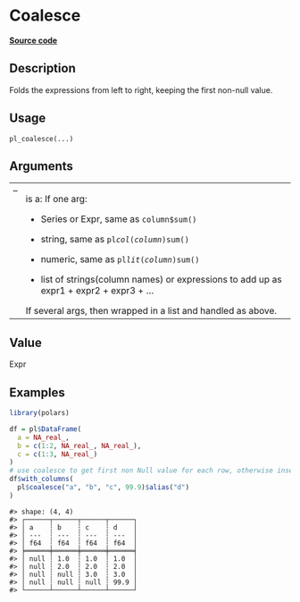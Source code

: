 
# Coalesce

[**Source code**](https://github.com/pola-rs/r-polars/tree/main/R/functions__lazy.R#L576)

## Description

Folds the expressions from left to right, keeping the first non-null
value.

## Usage

<pre><code class='language-R'>pl_coalesce(...)
</code></pre>

## Arguments

<table>
<tr>
<td style="white-space: nowrap; font-family: monospace; vertical-align: top">
<code id="pl_coalesce_:_...">…</code>
</td>
<td>

is a: If one arg:

<ul>
<li>

Series or Expr, same as <code>column$sum()</code>

</li>
<li>

string, same as <code>pl$col(column)$sum()</code>

</li>
<li>

numeric, same as <code>pl$lit(column)$sum()</code>

</li>
<li>

list of strings(column names) or expressions to add up as expr1 +
expr2 + expr3 + …

</li>
</ul>
If several args, then wrapped in a list and handled as above.
</td>
</tr>
</table>

## Value

Expr

## Examples

``` r
library(polars)

df = pl$DataFrame(
  a = NA_real_,
  b = c(1:2, NA_real_, NA_real_),
  c = c(1:3, NA_real_)
)
# use coalesce to get first non Null value for each row, otherwise insert 99.9
df$with_columns(
  pl$coalesce("a", "b", "c", 99.9)$alias("d")
)
```

    #> shape: (4, 4)
    #> ┌──────┬──────┬──────┬──────┐
    #> │ a    ┆ b    ┆ c    ┆ d    │
    #> │ ---  ┆ ---  ┆ ---  ┆ ---  │
    #> │ f64  ┆ f64  ┆ f64  ┆ f64  │
    #> ╞══════╪══════╪══════╪══════╡
    #> │ null ┆ 1.0  ┆ 1.0  ┆ 1.0  │
    #> │ null ┆ 2.0  ┆ 2.0  ┆ 2.0  │
    #> │ null ┆ null ┆ 3.0  ┆ 3.0  │
    #> │ null ┆ null ┆ null ┆ 99.9 │
    #> └──────┴──────┴──────┴──────┘
